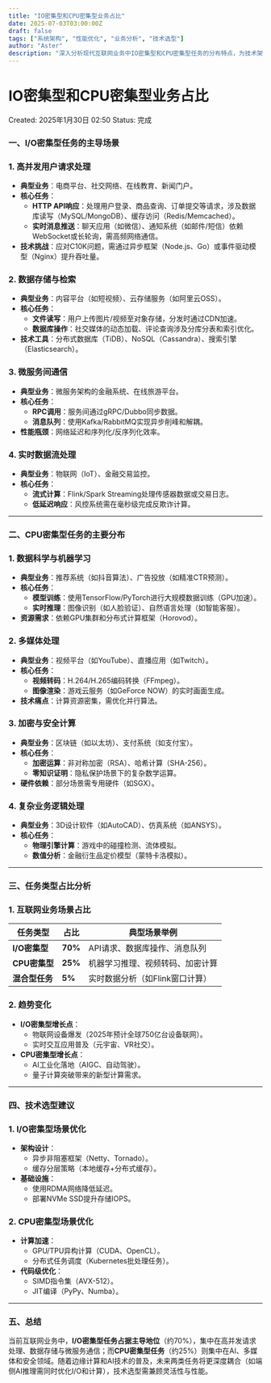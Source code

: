 ```yaml
---
title: "IO密集型和CPU密集型业务占比"
date: 2025-07-03T03:00:00Z
draft: false
tags: ["系统架构", "性能优化", "业务分析", "技术选型"]
author: "Aster"
description: "深入分析现代互联网业务中IO密集型和CPU密集型任务的分布特点，为技术架构选型提供参考。"
---
```


# IO密集型和CPU密集型业务占比

Created: 2025年1月30日 02:50
Status: 完成

### **一、I/O密集型任务的主导场景**

### **1. 高并发用户请求处理**

- **典型业务**：电商平台、社交网络、在线教育、新闻门户。
- **核心任务**：
    - **HTTP API响应**：处理用户登录、商品查询、订单提交等请求，涉及数据库读写（MySQL/MongoDB）、缓存访问（Redis/Memcached）。
    - **实时消息推送**：聊天应用（如微信）、通知系统（如邮件/短信）依赖WebSocket或长轮询，需高频网络通信。
- **技术挑战**：应对C10K问题，需通过异步框架（Node.js、Go）或事件驱动模型（Nginx）提升吞吐量。

### **2. 数据存储与检索**

- **典型业务**：内容平台（如短视频）、云存储服务（如阿里云OSS）。
- **核心任务**：
    - **文件读写**：用户上传图片/视频至对象存储，分发时通过CDN加速。
    - **数据库操作**：社交媒体的动态加载、评论查询涉及分库分表和索引优化。
- **技术工具**：分布式数据库（TiDB）、NoSQL（Cassandra）、搜索引擎（Elasticsearch）。

### **3. 微服务间通信**

- **典型业务**：微服务架构的金融系统、在线旅游平台。
- **核心任务**：
    - **RPC调用**：服务间通过gRPC/Dubbo同步数据。
    - **消息队列**：使用Kafka/RabbitMQ实现异步削峰和解耦。
- **性能瓶颈**：网络延迟和序列化/反序列化效率。

### **4. 实时数据流处理**

- **典型业务**：物联网（IoT）、金融交易监控。
- **核心任务**：
    - **流式计算**：Flink/Spark Streaming处理传感器数据或交易日志。
    - **低延迟响应**：风控系统需在毫秒级完成反欺诈计算。

---

### **二、CPU密集型任务的主要分布**

### **1. 数据科学与机器学习**

- **典型业务**：推荐系统（如抖音算法）、广告投放（如精准CTR预测）。
- **核心任务**：
    - **模型训练**：使用TensorFlow/PyTorch进行大规模数据训练（GPU加速）。
    - **实时推理**：图像识别（如人脸验证）、自然语言处理（如智能客服）。
- **资源需求**：依赖GPU集群和分布式计算框架（Horovod）。

### **2. 多媒体处理**

- **典型业务**：视频平台（如YouTube）、直播应用（如Twitch）。
- **核心任务**：
    - **视频转码**：H.264/H.265编码转换（FFmpeg）。
    - **图像渲染**：游戏云服务（如GeForce NOW）的实时画面生成。
- **技术痛点**：计算资源密集，需优化并行算法。

### **3. 加密与安全计算**

- **典型业务**：区块链（如以太坊）、支付系统（如支付宝）。
- **核心任务**：
    - **加密运算**：非对称加密（RSA）、哈希计算（SHA-256）。
    - **零知识证明**：隐私保护场景下的复杂数学运算。
- **硬件依赖**：部分场景需专用硬件（如SGX）。

### **4. 复杂业务逻辑处理**

- **典型业务**：3D设计软件（如AutoCAD）、仿真系统（如ANSYS）。
- **核心任务**：
    - **物理引擎计算**：游戏中的碰撞检测、流体模拟。
    - **数值分析**：金融衍生品定价模型（蒙特卡洛模拟）。

---

### **三、任务类型占比分析**

### **1. 互联网业务场景占比**

| **任务类型** | **占比** | **典型场景举例** |
| --- | --- | --- |
| **I/O密集型** | **70%** | API请求、数据库操作、消息队列 |
| **CPU密集型** | **25%** | 机器学习推理、视频转码、加密计算 |
| **混合型任务** | **5%** | 实时数据分析（如Flink窗口计算） |

### **2. 趋势变化**

- **I/O密集型增长点**：
    - 物联网设备爆发（2025年预计全球750亿台设备联网）。
    - 实时交互应用普及（元宇宙、VR社交）。
- **CPU密集型增长点**：
    - AI工业化落地（AIGC、自动驾驶）。
    - 量子计算突破带来的新型计算需求。

---

### **四、技术选型建议**

### **1. I/O密集型场景优化**

- **架构设计**：
    - 异步非阻塞框架（Netty、Tornado）。
    - 缓存分层策略（本地缓存+分布式缓存）。
- **基础设施**：
    - 使用RDMA网络降低延迟。
    - 部署NVMe SSD提升存储IOPS。

### **2. CPU密集型场景优化**

- **计算加速**：
    - GPU/TPU异构计算（CUDA、OpenCL）。
    - 分布式任务调度（Kubernetes批处理任务）。
- **代码级优化**：
    - SIMD指令集（AVX-512）。
    - JIT编译（PyPy、Numba）。

---

### **五、总结**

当前互联网业务中，**I/O密集型任务占据主导地位**（约70%），集中在高并发请求处理、数据存储与微服务通信；而**CPU密集型任务**（约25%）则集中在AI、多媒体和安全领域。随着边缘计算和AI技术的普及，未来两类任务将更深度耦合（如端侧AI推理需同时优化I/O和计算），技术选型需兼顾灵活性与性能。
